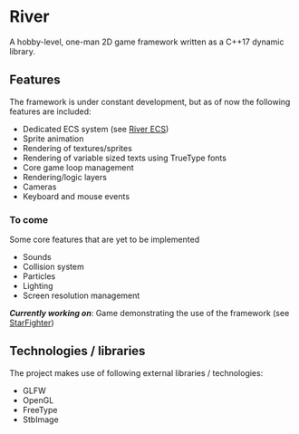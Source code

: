 # River
A hobby-level, one-man 2D game framework written as a C++17 dynamic library.

## Features
The framework is under constant development, but as of now the following features are included:

 - Dedicated ECS system (see [River ECS](https://github.com/maltebp/RiverECS))
 - Sprite animation
 - Rendering of textures/sprites
 - Rendering of variable sized texts using TrueType fonts
 - Core game loop management
 - Rendering/logic layers
 - Cameras
 - Keyboard and mouse events


### To come
Some core features that are yet to be implemented

 - Sounds
 - Collision system
 - Particles
 - Lighting
 - Screen resolution management


 ___Currently working on___: Game demonstrating the use of the framework (see [StarFighter](https://github.com/maltebp/StarFighter))


## Technologies / libraries
The project makes use of following external libraries / technologies:

 - GLFW
 - OpenGL
 - FreeType
 - StbImage
 
